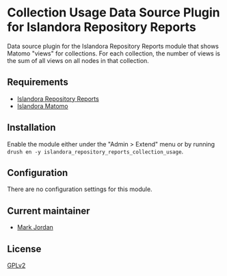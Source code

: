 # Collection Usage Data Source Plugin for Islandora Repository Reports

Data source plugin for the Islandora Repository Reports module that shows Matomo "views" for collections. For each collection, the number of views is the sum of all views on all nodes in that collection.

## Requirements

* [Islandora Repository Reports](https://github.com/mjordan/islandora_repository_reports)
* [Islandora Matomo](https://github.com/asulibraries/islandora_matomo)

## Installation

Enable the module either under the "Admin > Extend" menu or by running `drush en -y islandora_repository_reports_collection_usage`.

## Configuration

There are no configuration settings for this module.

## Current maintainer

* [Mark Jordan](https://github.com/mjordan)

## License

[GPLv2](http://www.gnu.org/licenses/gpl-2.0.txt)
